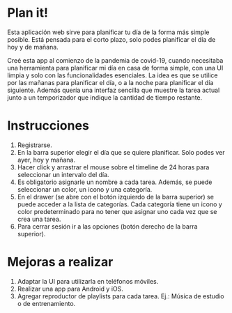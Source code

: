 # Plan it!
Esta aplicación web sirve para planificar tu día de la forma más simple posible. Está pensada para el corto plazo, solo podes planificar el día de hoy y de mañana.

Creé esta app al comienzo de la pandemia de covid-19, cuando necesitaba una herramienta para planificar mi día en casa de forma simple, con una UI limpia y solo con las funcionalidades esenciales. La idea es que se utilice por las mañanas para planificar el día, o a la noche para planificar el día siguiente. Además quería una interfaz sencilla que muestre la tarea actual junto a un temporizador que indique la cantidad de tiempo restante.

# Instrucciones
1. Registrarse.
2. En la barra superior elegir el día que se quiere planificar. Solo podes ver ayer, hoy y mañana.
3. Hacer click y arrastrar el mouse sobre el timeline de 24 horas para seleccionar un intervalo del día.
4. Es obligatorio asignarle un nombre a cada tarea. Además, se puede seleccionar un color, un icono y una categoría.
5. En el drawer (se abre con el botón izquierdo de la barra superior) se puede acceder a la lista de categorías. Cada categoría tiene un icono y color predeterminado para no tener que asignar uno cada vez que se crea una tarea.
6. Para cerrar sesión ir a las opciones (botón derecho de la barra superior).

# Mejoras a realizar
1. Adaptar la UI para utilizarla en teléfonos móviles.
2. Realizar una app para Android y iOS.
3. Agregar reproductor de playlists para cada tarea. Ej.: Música de estudio o de entrenamiento.